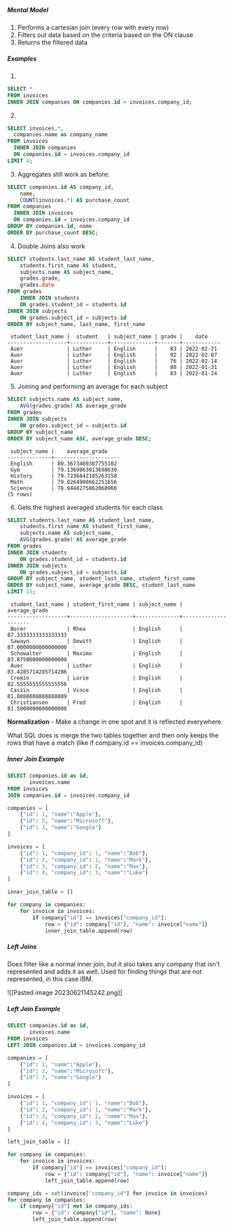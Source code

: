 ##### Mental Model
1. Performs a cartesian join (every row with every row)
2. Filters out data based on the criteria based on the ON clause
3. Returns the filtered data

##### Examples
1. 
```sql
SELECT *
FROM invoices
INNER JOIN companies ON companies.id = invoices.company_id;
```

2. 
```sql
SELECT invoices.*,
  companies.name as company_name
FROM invoices 
  INNER JOIN companies 
  ON companies.id = invoices.company_id 
LIMIT 4;
```

3. Aggregates still work as before:
```sql
SELECT companies.id AS company_id,
    name,
    COUNT(invoices.*) AS purchase_count
FROM companies
  INNER JOIN invoices
  ON companies.id = invoices.company_id
GROUP BY companies.id, name
ORDER BY purchase_count DESC;
```

4. Double Joins also work
```sql
SELECT students.last_name AS student_last_name,
	students.first_name AS student,
	subjects.name AS subject_name,
	grades.grade,
	grades.date
FROM grades
	INNER JOIN students
	ON grades.student_id = students.id
INNER JOIN subjects
	ON grades.subject_id = subjects.id
ORDER BY subject_name, last_name, first_name
```

```
 student_last_name |  student   | subject_name | grade |    date    
-------------------+------------+--------------+-------+------------
 Auer              | Luther     | English      |    83 | 2022-02-21
 Auer              | Luther     | English      |    92 | 2022-02-07
 Auer              | Luther     | English      |    76 | 2022-02-14
 Auer              | Luther     | English      |    80 | 2022-01-31
 Auer              | Luther     | English      |    83 | 2022-01-24
```

5. Joining and performing an average for each subject
```sql
SELECT subjects.name AS subject_name,
	AVG(grades.grade) AS average_grade
FROM grades
INNER JOIN subjects
	ON grades.subject_id = subjects.id
GROUP BY subject_name
ORDER BY subject_name ASC, average_grade DESC;
```

```
 subject_name |    average_grade    
--------------+---------------------
 English      | 80.3673469387755102
 Gym          | 79.1369863013698630
 History      | 79.7236842105263158
 Math         | 79.0264900662251656
 Science      | 78.9448275862068966
(5 rows)
```

6. Gets the highest averaged students for each class
```sql
SELECT students.last_name AS student_last_name,
	students.first_name AS student_first_name,
	subjects.name AS subject_name,
	AVG(grades.grade) AS average_grade
FROM grades
INNER JOIN students
	ON grades.student_id = students.id
INNER JOIN subjects
	ON grades.subject_id = subjects.id
GROUP BY subject_name, student_last_name, student_first_name
ORDER BY subject_name, average_grade DESC, student_last_name
LIMIT 15;
```

```
 student_last_name | student_first_name | subject_name |    average_grade    
-------------------+--------------------+--------------+---------------------
 Borer             | Rhea               | English      | 87.3333333333333333
 Sawayn            | Dewitt             | English      | 87.0000000000000000
 Schowalter        | Maximo             | English      | 83.8750000000000000
 Auer              | Luther             | English      | 83.4285714285714286
 Cremin            | Lorie              | English      | 82.5555555555555556
 Cassin            | Vince              | English      | 81.8888888888888889
 Christiansen      | Fred               | English      | 81.5000000000000000
```

**Normalization** - Make a change in one spot and it is reflected everywhere.

What SQL does is merge the two tables together and then only keeps the rows that have a match (like if company.id == invoices.company_id)

##### Inner Join Example
```sql
SELECT companies.id as id,
	   invoices.name
FROM invoices
JOIN companies.id = invoices.company_id
```
```python
companies = [
	{"id": 1, "name":"Apple"},
	{"id": 2, "name":"Microsoft"},
	{"id": 3, "name":"Google"}
]

invoices = [
	{"id": 1, "company_id": 1, "name":"Bob"},
	{"id": 2, "company_id": 1, "name":"Mark"},
	{"id": 3, "company_id": 2, "name":"Max"},
	{"id": 4, "company_id": 3, "name":"Luke"}
]

inner_join_table = []

for company in companies:
	for invoice in invoices:
		if company["id"] == invoices["company_id"]:
			row = {"id": company["id"], "name": invoice["name"]}
			inner_join_table.append(row)
```

##### Left Joins
Does filter like a normal inner join, but it also takes any company that isn't represented and adds it as well. Used for finding things that are not represented, in this case IBM.

![[Pasted image 20230621145242.png]]

##### Left Join Example
```sql
SELECT companies.id as id,
	   invoices.name
FROM invoices
LEFT JOIN companies.id = invoices.company_id
```

```python
companies = [
	{"id": 1, "name":"Apple"},
	{"id": 2, "name":"Microsoft"},
	{"id": 3, "name":"Google"}
]

invoices = [
	{"id": 1, "company_id": 1, "name":"Bob"},
	{"id": 2, "company_id": 1, "name":"Mark"},
	{"id": 3, "company_id": 2, "name":"Max"},
	{"id": 4, "company_id": 3, "name":"Luke"}
]

left_join_table = []

for company in companies:
	for invoice in invoices:
		if company["id"] == invoices["company_id"]:
			row = {"id": company["id"], "name": invoice["name"]}
			left_join_table.append(row)

company_ids = set(invoice["company_id"] for invoice in invoices)
for company in companies:
	if company["id"] not in company_ids:
		row = {"id": company["id"], "name": None}
		left_join_table.append(row)
```